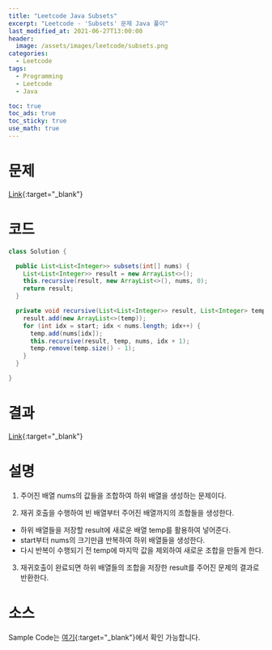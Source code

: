 ```yaml
---
title: "Leetcode Java Subsets"
excerpt: "Leetcode - 'Subsets' 문제 Java 풀이"
last_modified_at: 2021-06-27T13:00:00
header:
  image: /assets/images/leetcode/subsets.png
categories:
  - Leetcode
tags:
  - Programming
  - Leetcode
  - Java

toc: true
toc_ads: true
toc_sticky: true
use_math: true
---
```

# 문제
[Link](https://leetcode.com/problems/subsets/){:target="_blank"}

# 코드
```java
class Solution {

  public List<List<Integer>> subsets(int[] nums) {
    List<List<Integer>> result = new ArrayList<>();
    this.recursive(result, new ArrayList<>(), nums, 0);
    return result;
  }

  private void recursive(List<List<Integer>> result, List<Integer> temp, int[] nums, int start) {
    result.add(new ArrayList<>(temp));
    for (int idx = start; idx < nums.length; idx++) {
      temp.add(nums[idx]);
      this.recursive(result, temp, nums, idx + 1);
      temp.remove(temp.size() - 1);
    }
  }

}
```

# 결과
[Link](https://leetcode.com/submissions/detail/513738539/){:target="_blank"}

# 설명
1. 주어진 배열 nums의 값들을 조합하여 하위 배열을 생성하는 문제이다.

2. 재귀 호출을 수행하여 빈 배열부터 주어진 배열까지의 조합들을 생성한다.
- 하위 배열들을 저장할 result에 새로운 배열 temp를 활용하여 넣어준다.
- start부터 nums의 크기만큼 반복하여 하위 배열들을 생성한다.
- 다시 반복이 수행되기 전 temp에 마지막 값을 제외하여 새로운 조합을 만들게 한다.

3. 재귀호출이 완료되면 하위 배열들의 조합을 저장한 result를 주어진 문제의 결과로 반환한다.

# 소스
Sample Code는 [여기](https://github.com/GracefulSoul/leetcode/blob/master/src/main/java/gracefulsoul/problems/Subsets.java){:target="_blank"}에서 확인 가능합니다.